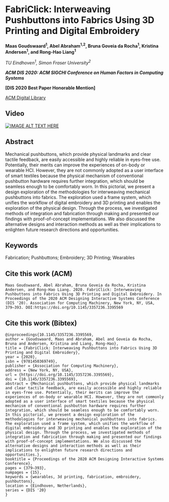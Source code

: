 
# FabriClick: Interweaving Pushbuttons into Fabrics Using 3D Printing and Digital Embroidery
__Maas Goudswaard<sup>1</sup>, Abel Abraham<sup>1,2</sup>, Bruna Goveia da Rocha<sup>1</sup>, Kristina Andersen<sup>1</sup>, and Rong-Hao Liang<sup>1</sup>__

_TU Eindhoven<sup>1</sup>, Simon Fraser University<sup>2</sup>_

___ACM DIS 2020: ACM SIGCHI Conference on Human Factors in Computing Systems___

 __\[DIS 2020 Best Paper Honorable Mention\]__

[ACM Digital Library](https://dl.acm.org/doi/10.1145/3357236.3395569)

## Video
[![IMAGE ALT TEXT HERE](https://img.youtube.com/vi/i_8izQPGhFE/0.jpg)](https://www.youtube.com/watch?v=i_8izQPGhFE)

## Abstract
Mechanical pushbuttons, which provide physical landmarks and clear tactile feedback, are easily accessible and highly reliable in eyes-free use. Potentially, their merits can improve the experiences of on-body or wearable HCI. However, they are not commonly adopted as a user interface of smart textiles because the physical mechanism of conventional pushbutton hardware requires further integration, which should be seamless enough to be comfortably worn. In this pictorial, we present a design exploration of the methodologies for interweaving mechanical pushbuttons into fabrics. The exploration used a frame system, which unifies the workflow of digital embroidery and 3D printing and enables the exploration of the physical design. Through the process, we investigated methods of integration and fabrication through making and presented our findings with proof-of-concept implementations. We also discussed the alternative designs and interaction methods as well as their implications to enlighten future research directions and opportunities.

## Keywords
Fabrication; Pushbuttons; Embroidery; 3D Printing; Wearables

## Cite this work (ACM)
```
Maas Goudswaard, Abel Abraham, Bruna Goveia da Rocha, Kristina Andersen, and Rong-Hao Liang. 2020. FabriClick: Interweaving Pushbuttons into Fabrics Using 3D Printing and Digital Embroidery. In Proceedings of the 2020 ACM Designing Interactive Systems Conference (DIS '20). Association for Computing Machinery, New York, NY, USA, 379–393. DOI:https://doi.org/10.1145/3357236.3395569
```

## Cite this work (Bibtex)
```
@inproceedings{10.1145/3357236.3395569,
author = {Goudswaard, Maas and Abraham, Abel and Goveia da Rocha, Bruna and Andersen, Kristina and Liang, Rong-Hao},
title = {FabriClick: Interweaving Pushbuttons into Fabrics Using 3D Printing and Digital Embroidery},
year = {2020},
isbn = {9781450369749},
publisher = {Association for Computing Machinery},
address = {New York, NY, USA},
url = {https://doi.org/10.1145/3357236.3395569},
doi = {10.1145/3357236.3395569},
abstract = {Mechanical pushbuttons, which provide physical landmarks and clear tactile feedback, are easily accessible and highly reliable in eyes-free use. Potentially, their merits can improve the experiences of on-body or wearable HCI. However, they are not commonly adopted as a user interface of smart textiles because the physical mechanism of conventional pushbutton hardware requires further integration, which should be seamless enough to be comfortably worn. In this pictorial, we present a design exploration of the methodologies for interweaving mechanical pushbuttons into fabrics. The exploration used a frame system, which unifies the workflow of digital embroidery and 3D printing and enables the exploration of the physical design. Through the process, we investigated methods of integration and fabrication through making and presented our findings with proof-of-concept implementations. We also discussed the alternative designs and interaction methods as well as their implications to enlighten future research directions and opportunities.},
booktitle = {Proceedings of the 2020 ACM Designing Interactive Systems Conference},
pages = {379–393},
numpages = {15},
keywords = {wearables, 3d printing, fabrication, embroidery, pushbuttons},
location = {Eindhoven, Netherlands},
series = {DIS '20}
}
```